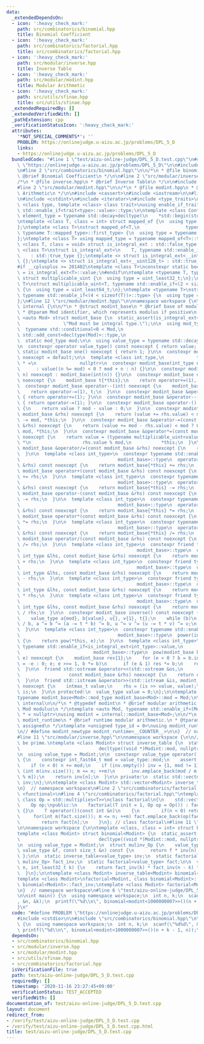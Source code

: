 ```yaml
---
data:
  _extendedDependsOn:
  - icon: ':heavy_check_mark:'
    path: src/combinatorics/binomial.hpp
    title: Binomial Coefficient
  - icon: ':heavy_check_mark:'
    path: src/combinatorics/factorial.hpp
    title: src/combinatorics/factorial.hpp
  - icon: ':heavy_check_mark:'
    path: src/modular/inverse.hpp
    title: Inverse Table
  - icon: ':heavy_check_mark:'
    path: src/modular/modint.hpp
    title: Modular Arithmetic
  - icon: ':heavy_check_mark:'
    path: src/utils/sfinae.hpp
    title: src/utils/sfinae.hpp
  _extendedRequiredBy: []
  _extendedVerifiedWith: []
  _pathExtension: cpp
  _verificationStatusIcon: ':heavy_check_mark:'
  attributes:
    '*NOT_SPECIAL_COMMENTS*': ''
    PROBLEM: https://onlinejudge.u-aizu.ac.jp/problems/DPL_5_D
    links:
    - https://onlinejudge.u-aizu.ac.jp/problems/DPL_5_D
  bundledCode: "#line 1 \"test/aizu-online-judge/DPL_5_D.test.cpp\"\n#define PROBLEM\
    \ \"https://onlinejudge.u-aizu.ac.jp/problems/DPL_5_D\"\n\n#include <cstdio>\n\
    \n#line 2 \"src/combinatorics/binomial.hpp\"\n\n/*\n * @file binomial.hpp\n *\
    \ @brief Binomial Coefficient\n */\n\n#line 2 \"src/modular/inverse.hpp\"\n\n\
    /*\n * @file inverse.hpp\n * @brief Inverse Table\n */\n\n#include <vector>\n\n\
    #line 2 \"src/modular/modint.hpp\"\n\n/*\n * @file modint.hpp\n * @brief Modular\
    \ Arithmetic\n */\n\n#include <cassert>\n#include <iostream>\n\n#line 2 \"src/utils/sfinae.hpp\"\
    \n#include <cstdint>\n#include <iterator>\n#include <type_traits>\n\ntemplate\
    \ <class type, template <class> class trait>\nusing enable_if_trait_type = typename\
    \ std::enable_if<trait<type>::value>::type;\n\ntemplate <class Container>\nusing\
    \ element_type = typename std::decay<decltype(\n    *std::begin(std::declval<Container&>()))>::type;\n\
    \ntemplate <class T, class = int> struct mapped_of {\n  using type = element_type<T>;\n\
    };\ntemplate <class T>\nstruct mapped_of<T,\n                 typename std::pair<int,\
    \ typename T::mapped_type>::first_type> {\n  using type = typename T::mapped_type;\n\
    };\ntemplate <class T> using mapped_type = typename mapped_of<T>::type;\n\ntemplate\
    \ <class T, class = void> struct is_integral_ext : std::false_type {};\ntemplate\
    \ <class T>\nstruct is_integral_ext<\n    T, typename std::enable_if<std::is_integral<T>::value>::type>\n\
    \    : std::true_type {};\ntemplate <> struct is_integral_ext<__int128_t> : std::true_type\
    \ {};\ntemplate <> struct is_integral_ext<__uint128_t> : std::true_type {};\n\
    #if __cplusplus >= 201402\ntemplate <class T>\nconstexpr static bool is_integral_ext_v\
    \ = is_integral_ext<T>::value;\n#endif\n\ntemplate <typename T, typename = void>\
    \ struct multiplicable_uint {\n  using type = uint_least32_t;\n};\ntemplate <typename\
    \ T>\nstruct multiplicable_uint<T, typename std::enable_if<(2 < sizeof(T))>::type>\
    \ {\n  using type = uint_least64_t;\n};\ntemplate <typename T>\nstruct multiplicable_uint<T,\
    \ typename std::enable_if<(4 < sizeof(T))>::type> {\n  using type = __uint128_t;\n\
    };\n#line 12 \"src/modular/modint.hpp\"\n\nnamespace workspace {\n\nnamespace\
    \ internal {\n\n/*\n * @struct modint_base\n * @brief base of modular arithmetic.\n\
    \ * @tparam Mod identifier, which represents modulus if positive\n */\ntemplate\
    \ <auto Mod> struct modint_base {\n  static_assert(is_integral_ext<decltype(Mod)>::value,\n\
    \                \"Mod must be integral type.\");\n\n  using mod_type =\n    \
    \  typename std::conditional<0 < Mod,\n                                typename\
    \ std::add_const<decltype(Mod)>::type,\n                                decltype(Mod)>::type;\n\
    \  static mod_type mod;\n\n  using value_type = typename std::decay<mod_type>::type;\n\
    \n  constexpr operator value_type() const noexcept { return value; }\n\n  constexpr\
    \ static modint_base one() noexcept { return 1; }\n\n  constexpr modint_base()\
    \ noexcept = default;\n\n  template <class int_type,\n            typename std::enable_if<is_integral_ext<int_type>::value>::type\
    \ * =\n                nullptr>\n  constexpr modint_base(int_type n) noexcept\n\
    \      : value((n %= mod) < 0 ? mod + n : n) {}\n\n  constexpr modint_base(bool\
    \ n) noexcept : modint_base(int(n)) {}\n\n  constexpr modint_base operator++(int)\
    \ noexcept {\n    modint_base t{*this};\n    return operator+=(1), t;\n  }\n\n\
    \  constexpr modint_base operator--(int) noexcept {\n    modint_base t{*this};\n\
    \    return operator-=(1), t;\n  }\n\n  constexpr modint_base &operator++() noexcept\
    \ { return operator+=(1); }\n\n  constexpr modint_base &operator--() noexcept\
    \ { return operator-=(1); }\n\n  constexpr modint_base operator-() const noexcept\
    \ {\n    return value ? mod - value : 0;\n  }\n\n  constexpr modint_base &operator+=(const\
    \ modint_base &rhs) noexcept {\n    return (value += rhs.value) < mod ? 0 : value\
    \ -= mod, *this;\n  }\n\n  constexpr modint_base &operator-=(const modint_base\
    \ &rhs) noexcept {\n    return (value += mod - rhs.value) < mod ? 0 : value -=\
    \ mod, *this;\n  }\n\n  constexpr modint_base &operator*=(const modint_base &rhs)\
    \ noexcept {\n    return value = (typename multiplicable_uint<value_type>::type)value\
    \ *\n                   rhs.value % mod,\n           *this;\n  }\n\n  constexpr\
    \ modint_base &operator/=(const modint_base &rhs) noexcept {\n    return operator*=(rhs.inverse());\n\
    \  }\n\n  template <class int_type>\n  constexpr typename std::enable_if<is_integral_ext<int_type>::value,\n\
    \                                    modint_base>::type\n  operator+(const int_type\
    \ &rhs) const noexcept {\n    return modint_base{*this} += rhs;\n  }\n\n  constexpr\
    \ modint_base operator+(const modint_base &rhs) const noexcept {\n    return modint_base{*this}\
    \ += rhs;\n  }\n\n  template <class int_type>\n  constexpr typename std::enable_if<is_integral_ext<int_type>::value,\n\
    \                                    modint_base>::type\n  operator-(const int_type\
    \ &rhs) const noexcept {\n    return modint_base{*this} -= rhs;\n  }\n\n  constexpr\
    \ modint_base operator-(const modint_base &rhs) const noexcept {\n    return modint_base{*this}\
    \ -= rhs;\n  }\n\n  template <class int_type>\n  constexpr typename std::enable_if<is_integral_ext<int_type>::value,\n\
    \                                    modint_base>::type\n  operator*(const int_type\
    \ &rhs) const noexcept {\n    return modint_base{*this} *= rhs;\n  }\n\n  constexpr\
    \ modint_base operator*(const modint_base &rhs) const noexcept {\n    return modint_base{*this}\
    \ *= rhs;\n  }\n\n  template <class int_type>\n  constexpr typename std::enable_if<is_integral_ext<int_type>::value,\n\
    \                                    modint_base>::type\n  operator/(const int_type\
    \ &rhs) const noexcept {\n    return modint_base{*this} /= rhs;\n  }\n\n  constexpr\
    \ modint_base operator/(const modint_base &rhs) const noexcept {\n    return modint_base{*this}\
    \ /= rhs;\n  }\n\n  template <class int_type>\n  constexpr friend typename std::enable_if<is_integral_ext<int_type>::value,\n\
    \                                           modint_base>::type\n  operator+(const\
    \ int_type &lhs, const modint_base &rhs) noexcept {\n    return modint_base(lhs)\
    \ + rhs;\n  }\n\n  template <class int_type>\n  constexpr friend typename std::enable_if<is_integral_ext<int_type>::value,\n\
    \                                           modint_base>::type\n  operator-(const\
    \ int_type &lhs, const modint_base &rhs) noexcept {\n    return modint_base(lhs)\
    \ - rhs;\n  }\n\n  template <class int_type>\n  constexpr friend typename std::enable_if<is_integral_ext<int_type>::value,\n\
    \                                           modint_base>::type\n  operator*(const\
    \ int_type &lhs, const modint_base &rhs) noexcept {\n    return modint_base(lhs)\
    \ * rhs;\n  }\n\n  template <class int_type>\n  constexpr friend typename std::enable_if<is_integral_ext<int_type>::value,\n\
    \                                           modint_base>::type\n  operator/(const\
    \ int_type &lhs, const modint_base &rhs) noexcept {\n    return modint_base(lhs)\
    \ / rhs;\n  }\n\n  constexpr modint_base inverse() const noexcept {\n    assert(value);\n\
    \    value_type a{mod}, b{value}, u{}, v{1}, t{};\n    while (b)\n      t = a\
    \ / b, a ^= b ^= (a -= t * b) ^= b, u ^= v ^= (u -= t * v) ^= v;\n    return {u};\n\
    \  }\n\n  template <class int_type>\n  constexpr typename std::enable_if<is_integral_ext<int_type>::value,\n\
    \                                    modint_base>::type\n  power(int_type e) noexcept\
    \ {\n    return pow(*this, e);\n  }\n\n  template <class int_type>\n  friend constexpr\
    \ typename std::enable_if<is_integral_ext<int_type>::value,\n                \
    \                           modint_base>::type\n  pow(modint_base b, int_type\
    \ e) noexcept {\n    modint_base res{1};\n    for (e < 0 ? b = b.inverse(), e\
    \ = -e : 0; e; e >>= 1, b *= b)\n      if (e & 1) res *= b;\n    return res;\n\
    \  }\n\n  friend std::ostream &operator<<(std::ostream &os,\n                \
    \                  const modint_base &rhs) noexcept {\n    return os << rhs.value;\n\
    \  }\n\n  friend std::istream &operator>>(std::istream &is, modint_base &rhs)\
    \ noexcept {\n    intmax_t value;\n    rhs = (is >> value, value);\n    return\
    \ is;\n  }\n\n protected:\n  value_type value = 0;\n};\n\ntemplate <auto Mod>\n\
    typename modint_base<Mod>::mod_type modint_base<Mod>::mod = Mod;\n\n}  // namespace\
    \ internal\n\n/*\n * @typedef modint\n * @brief modular arithmetic.\n * @tparam\
    \ Mod modulus\n */\ntemplate <auto Mod, typename std::enable_if<(Mod > 0)>::type\
    \ * = nullptr>\nusing modint = internal::modint_base<Mod>;\n\n/*\n * @typedef\
    \ modint_runtime\n * @brief runtime modular arithmetic.\n * @tparam type_id uniquely\
    \ assigned\n */\ntemplate <unsigned type_id = 0>\nusing modint_runtime = internal::modint_base<-(signed)type_id>;\n\
    \n// #define modint_newtype modint_runtime<__COUNTER__>\n\n}  // namespace workspace\n\
    #line 11 \"src/modular/inverse.hpp\"\n\nnamespace workspace {\n\n// Modulus must\
    \ be prime.\ntemplate <class Modint> struct inverse_table {\n  static_assert(std::is_same<std::nullptr_t,\n\
    \                             decltype((void *)Modint::mod, nullptr)>::value);\n\
    \n  using value_type = Modint;\n\n  constexpr value_type operator()(int n) const\
    \ {\n    constexpr int_fast64_t mod = value_type::mod;\n    assert(n %= mod);\n\
    \    if (n < 0) n += mod;\n    if (inv.empty()) inv = {1, mod != 1};\n    for\
    \ (int m(inv.size()); m <= n; ++m)\n      inv.emplace_back(mod / m * -inv[mod\
    \ % m]);\n    return inv[n];\n  }\n\n private:\n  static std::vector<value_type>\
    \ inv;\n};\n\ntemplate <class Modint> std::vector<Modint> inverse_table<Modint>::inv;\n\
    \n}  // namespace workspace\n#line 2 \"src/combinatorics/factorial.hpp\"\n#include\
    \ <functional>\n#line 4 \"src/combinatorics/factorial.hpp\"\ntemplate <class T,\
    \ class Op = std::multiplies<T>>\nclass factorial\n{\n    std::vector<T> fact;\n\
    \    Op op;\npublic:\n    factorial(T init = 1, Op op = Op()) : fact{init}, op{op}\
    \ {}\n    T operator()(const int &n)\n    {\n        if(n < 0) return 0;\n   \
    \     for(int m(fact.size()); m <= n; ++m) fact.emplace_back(op(fact.back(), m));\n\
    \        return fact[n];\n    }\n}; // class factorial\n#line 11 \"src/combinatorics/binomial.hpp\"\
    \n\nnamespace workspace {\n\ntemplate <class, class = int> struct binomial;\n\
    template <class Modint> struct binomial<Modint> {\n  static_assert(std::is_same<std::nullptr_t,\n\
    \                             decltype((void *)Modint::mod, nullptr)>::value);\n\
    \n  using value_type = Modint;\n  struct mulinv_Op {\n    value_type operator()(const\
    \ value_type &f, const size_t &n) const {\n      return f * inv(n);\n    }\n \
    \ };\n\n  static inverse_table<value_type> inv;\n  static factorial<value_type,\
    \ mulinv_Op> fact_inv;\n  static factorial<value_type> fact;\n\n  value_type operator()(int_least32_t\
    \ n, int_least32_t k) {\n    return fact_inv(k) * fact_inv(n - k) * fact(n);\n\
    \  }\n};\n\ntemplate <class Modint> inverse_table<Modint> binomial<Modint>::inv;\n\
    template <class Modint>\nfactorial<Modint, class binomial<Modint>::mulinv_Op>\
    \ binomial<Modint>::fact_inv;\ntemplate <class Modint> factorial<Modint> binomial<Modint>::fact;\n\
    \n}  // namespace workspace\n#line 6 \"test/aizu-online-judge/DPL_5_D.test.cpp\"\
    \n\nint main() {\n  using namespace workspace;\n  int n, k;\n  scanf(\"%d%d\"\
    , &n, &k);\n  printf(\"%d\\n\", binomial<modint<1000000007>>()(n + k - 1, n));\n\
    }\n"
  code: "#define PROBLEM \"https://onlinejudge.u-aizu.ac.jp/problems/DPL_5_D\"\n\n\
    #include <cstdio>\n\n#include \"src/combinatorics/binomial.hpp\"\n\nint main()\
    \ {\n  using namespace workspace;\n  int n, k;\n  scanf(\"%d%d\", &n, &k);\n \
    \ printf(\"%d\\n\", binomial<modint<1000000007>>()(n + k - 1, n));\n}\n"
  dependsOn:
  - src/combinatorics/binomial.hpp
  - src/modular/inverse.hpp
  - src/modular/modint.hpp
  - src/utils/sfinae.hpp
  - src/combinatorics/factorial.hpp
  isVerificationFile: true
  path: test/aizu-online-judge/DPL_5_D.test.cpp
  requiredBy: []
  timestamp: '2020-11-16 23:27:45+09:00'
  verificationStatus: TEST_ACCEPTED
  verifiedWith: []
documentation_of: test/aizu-online-judge/DPL_5_D.test.cpp
layout: document
redirect_from:
- /verify/test/aizu-online-judge/DPL_5_D.test.cpp
- /verify/test/aizu-online-judge/DPL_5_D.test.cpp.html
title: test/aizu-online-judge/DPL_5_D.test.cpp
---
```

